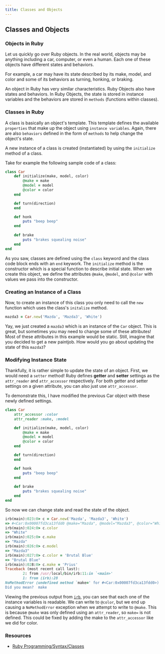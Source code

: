 ```yaml
---
title: Classes and Objects
---
```

## Classes and Objects


### Objects in Ruby

Let us quickly go over Ruby objects. In the real world, objects may be anything including a car, computer, or even a human. Each one of these objects have different states and behaviors.

For example, a car may have its state described by its make, model, and color and some of its behaviors as turning, honking, or braking.

An object in Ruby has very similar characteristics. Ruby Objects also have states and behaviors. In Ruby Objects, the state is stored in instance variables and the behaviors are stored in `methods` (functions within classes).


### Classes in Ruby

A class is basically an object's template. This template defines the available `properties` that make up the object using `instance variables`. Again, there are also `behaviors` defined in the form of `methods` to help change the object's state.

A new instance of a class is created (instantiated) by using the `initialize` method of a class.

Take for example the following sample code of a class:

```Ruby
class Car
    def initialize(make, model, color)
        @make = make
        @model = model
        @color = color
    end

    def turn(direction)
    end

    def honk
        puts "beep beep"
    end
    
    def brake
        puts "brakes squealing noise"
    end
end
```

As you saw, classes are defined using the `class` keyword and the class code block ends with an `end` keywork. The `initialize` method is the constructor which is a special function to describe initial state. When we create this object, we define the attributes `@make`, `@model`, and `@color` with values we pass into the constructor.

### Creating an Instance of a Class

Now, to create an instance of this class you only need to call the `new` function which uses the class's `initalize` method.

```Ruby
mazda3 = Car.new('Mazda', 'Mazda3', 'White')
```

Yay, we just created a `mazda3` which is an instance of the `Car` object. This is great, but sometimes you may need to change some of these attributes! Most of these attributes in this example would be static. Still, imagine that you decided to get a new paintjob. How would you go about updating the state of this `mazda3`?

### Modifying Instance State

Thankfully, it is rather simple to update the state of an object. First, we would need a `setter` method! Ruby defines **getter** and **setter** settings as the `attr_reader` and `attr_accessor` respectively. For both getter and setter settings on a given attribute, you can also just use `attr_accessor`.

To demonstrate this, I have modified the previous Car object with these newly defined settings.

```Ruby
class Car
    attr_accessor :color
    attr_reader :make, :model

    def initialize(make, model, color)
        @make = make
        @model = model
        @color = color
    end

    def turn(direction)
    end

    def honk
        puts "beep beep"
    end
    
    def brake
        puts "brakes squealing noise"
    end
end
```

So now we can change state and read the state of the object.

```Ruby
irb(main):023:0> c = Car.new('Mazda', 'Mazda3', 'White')
=> #<Car:0x00007fd3ca13fdd0 @make="Mazda", @model="Mazda3", @color="White", @speed=nil>
irb(main):024:0> c.color
=> "White"
irb(main):025:0> c.make
=> "Mazda"
irb(main):026:0> c.model
=> "Mazda3"
irb(main):027:0> c.color = 'Brutal Blue'
=> "Brutal Blue"
irb(main):028:0> c.make = 'Prius'
Traceback (most recent call last):
        2: from /usr/local/bin/irb:11:in `<main>'
        1: from (irb):28
NoMethodError (undefined method `make=' for #<Car:0x00007fd3ca13fdd0>)
Did you mean?  make
```

Viewing the previous output from [`irb`](https://en.wikipedia.org/wiki/Interactive_Ruby_Shell), you can see that each one of the instance variables is readable. We can write to `@color`, but we end up causing a `NoMethodError` exception when we attempt to write to `@make`. This is because `@make` was only defined using an `attr_reader`, so `make=` is not defined. This could be fixed by adding the make to the `attr_accessor` like we did for color.

### Resources
- [Ruby Programming/Syntax/Classes](https://en.wikibooks.org/wiki/Ruby_Programming/Syntax/Classes)

